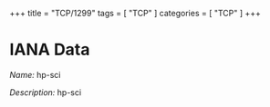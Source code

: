 +++
title = "TCP/1299"
tags = [ "TCP" ]
categories = [ "TCP" ]
+++

# IANA Data

_Name:_ hp-sci

_Description:_ hp-sci

